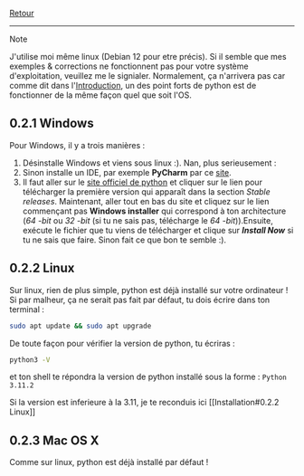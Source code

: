 [Retour](Summary)
___

> [!NOTE]
> J'utilise moi même linux (Debian 12 pour etre précis). Si il semble que mes exemples & corrections ne fonctionnent pas pour votre système d'exploitation, veuillez me le signialer. Normalement, ça n'arrivera pas car comme dit dans l'[Introduction](Introduction), un des point forts de python est de fonctionner de la même façon quel que soit l'OS.
## 0.2.1 Windows
Pour Windows, il y a trois manières :

1. Désinstalle Windows et viens sous linux :).
   Nan, plus serieusement :
2. Sinon installe un IDE, par exemple **PyCharm** par ce [site](https://pycharm-community-edition.fr.softonic.com/).
3. Il faut aller sur le [site officiel de python](https://www.python.org/downloads/windows/) et cliquer sur le lien pour télécharger la première version qui apparaît dans la section *Stable releases*. Maintenant, aller tout en bas du site et cliquez sur le lien commençant pas **Windows installer** qui correspond à ton architecture (*64 -bit* ou *32 -bit* (si tu ne sais pas, télécharge le *64 -bit*)).Ensuite, exécute le fichier que tu viens de télécharger et clique sur ***Install Now*** si tu ne sais que faire. Sinon fait ce que bon te semble :).

## 0.2.2 Linux

Sur linux, rien de plus simple, python est déjà installé sur votre ordinateur !
Si par malheur, ça ne serait pas fait par défaut, tu dois écrire dans ton terminal :
```sh
sudo apt update && sudo apt upgrade
```

De toute façon pour vérifier la version de python, tu écriras :
```sh
python3 -V
```
et ton shell te répondra la version de python installé sous la forme :
`Python 3.11.2`

Si la version est inferieure à la 3.11, je te reconduis ici [[Installation#0.2.2 Linux]]

## 0.2.3 Mac OS X

Comme sur linux, python est déjà installé par défaut !